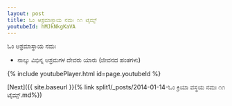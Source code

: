 ```yaml
---
layout: post
title: ಓಂ ಆಶ್ರಮಾಸ್ಥಾಯ ನಮಃ ೧೧ ಟೈಮ್ಸ್
youtubeId: hMJkNkgKaVA
---
```

 
 
 ಓಂ ಆಶ್ರಮಾಸ್ಥಾಯ ನಮಃ  
 
 -  ನಾಲ್ಕು ವಿಭಿನ್ನ ಆಶ್ರಮಗಳ ದೇವರು ಯಾರು (ಜೀವನದ ಹಂತಗಳು) 
 
  
 
  
 
 
 
 
 
 


{% include youtubePlayer.html id=page.youtubeId %}
 
[Next]({{ site.baseurl }}{% link  split1/_posts/2014-01-14-ಓಂ ಕ್ರಿಯಾ ವಸ್ಥಯ ನಮಃ ೧೧ ಟೈಮ್ಸ್.md%})
 
